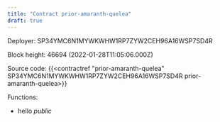 ```yaml
---
title: "Contract prior-amaranth-quelea"
draft: true
---
```

Deployer: SP34YMC6N1MYWKWHW1RP7ZYW2CEH96A16WSP7SD4R


 



Block height: 46694 (2022-01-28T11:05:06.000Z)

Source code: {{<contractref "prior-amaranth-quelea" SP34YMC6N1MYWKWHW1RP7ZYW2CEH96A16WSP7SD4R prior-amaranth-quelea>}}

Functions:

* hello _public_
